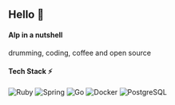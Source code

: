 ## Hello 👋

<!--
**aalpturkay/aalpturkay** is a ✨ _special_ ✨ repository because its `README.md` (this file) appears on your GitHub profile.

Here are some ideas to get you started:


- 🌱 I’m currently learning ...
- 👯 I’m looking to collaborate on ...
- 🤔 I’m looking for help with ...
- 💬 Ask me about ...
- 📫 How to reach me: ...
- 😄 Pronouns: ...
- ⚡ Fun fact: ...
-->

#### Alp in a nutshell
drumming, coding, coffee and open source

#### Tech Stack ⚡
![Ruby](https://img.shields.io/badge/-Ruby-E34A86?style=flat-square&logo=ruby)
![Spring](https://img.shields.io/badge/-Spring-E34A86?style=flat-square&logo=spring)
![Go](https://img.shields.io/badge/-Go-black?style=flat-square&logo=Go)
![Docker](https://img.shields.io/badge/-Docker-black?style=flat-square&logo=docker)
![PostgreSQL](https://img.shields.io/badge/-PostgreSQL-336791?style=flat-square&logo=postgresql)
